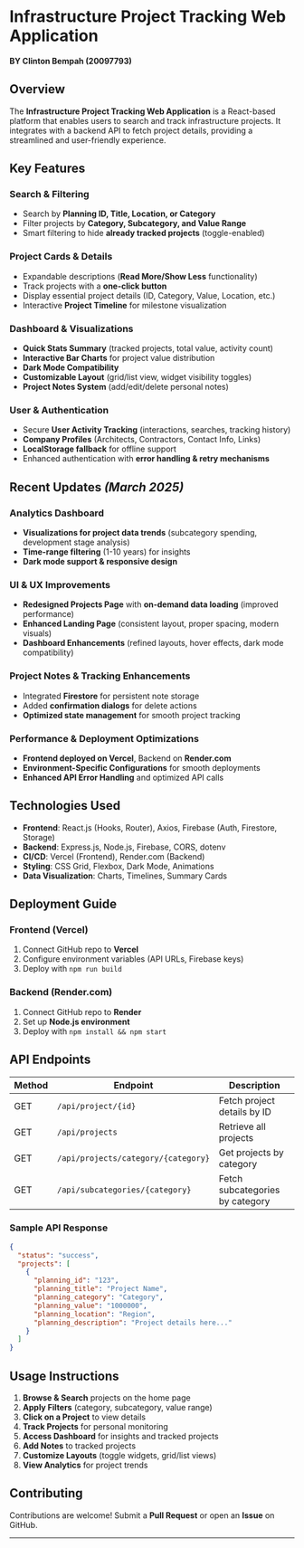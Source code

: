# Infrastructure Project Tracking Web Application
**BY Clinton Bempah (20097793)**

## Overview
The **Infrastructure Project Tracking Web Application** is a React-based platform that enables users to search and track infrastructure projects. It integrates with a backend API to fetch project details, providing a streamlined and user-friendly experience.

## Key Features
### **Search & Filtering**
- Search by **Planning ID, Title, Location, or Category**
- Filter projects by **Category, Subcategory, and Value Range**
- Smart filtering to hide **already tracked projects** (toggle-enabled)

### **Project Cards & Details**
- Expandable descriptions (**Read More/Show Less** functionality)
- Track projects with a **one-click button**
- Display essential project details (ID, Category, Value, Location, etc.)
- Interactive **Project Timeline** for milestone visualization

### **Dashboard & Visualizations**
- **Quick Stats Summary** (tracked projects, total value, activity count)
- **Interactive Bar Charts** for project value distribution
- **Dark Mode Compatibility**
- **Customizable Layout** (grid/list view, widget visibility toggles)
- **Project Notes System** (add/edit/delete personal notes)

### **User & Authentication**
- Secure **User Activity Tracking** (interactions, searches, tracking history)
- **Company Profiles** (Architects, Contractors, Contact Info, Links)
- **LocalStorage fallback** for offline support
- Enhanced authentication with **error handling & retry mechanisms**

## Recent Updates *(March 2025)*
### **Analytics Dashboard**
- **Visualizations for project data trends** (subcategory spending, development stage analysis)
- **Time-range filtering** (1-10 years) for insights
- **Dark mode support & responsive design**

### **UI & UX Improvements**
- **Redesigned Projects Page** with **on-demand data loading** (improved performance)
- **Enhanced Landing Page** (consistent layout, proper spacing, modern visuals)
- **Dashboard Enhancements** (refined layouts, hover effects, dark mode compatibility)

### **Project Notes & Tracking Enhancements**
- Integrated **Firestore** for persistent note storage
- Added **confirmation dialogs** for delete actions
- **Optimized state management** for smooth project tracking

### **Performance & Deployment Optimizations**
- **Frontend deployed on Vercel**, Backend on **Render.com**
- **Environment-Specific Configurations** for smooth deployments
- **Enhanced API Error Handling** and optimized API calls

## **Technologies Used**
- **Frontend**: React.js (Hooks, Router), Axios, Firebase (Auth, Firestore, Storage)
- **Backend**: Express.js, Node.js, Firebase, CORS, dotenv
- **CI/CD**: Vercel (Frontend), Render.com (Backend)
- **Styling**: CSS Grid, Flexbox, Dark Mode, Animations
- **Data Visualization**: Charts, Timelines, Summary Cards

## **Deployment Guide**
### **Frontend (Vercel)**
1. Connect GitHub repo to **Vercel**
2. Configure environment variables (API URLs, Firebase keys)
3. Deploy with `npm run build`

### **Backend (Render.com)**
1. Connect GitHub repo to **Render**
2. Set up **Node.js environment**
3. Deploy with `npm install && npm start`

## **API Endpoints**
| Method | Endpoint | Description |
|--------|------------|----------------|
| GET | `/api/project/{id}` | Fetch project details by ID |
| GET | `/api/projects` | Retrieve all projects |
| GET | `/api/projects/category/{category}` | Get projects by category |
| GET | `/api/subcategories/{category}` | Fetch subcategories by category |

### **Sample API Response**
```json
{
  "status": "success",
  "projects": [
    {
      "planning_id": "123",
      "planning_title": "Project Name",
      "planning_category": "Category",
      "planning_value": "1000000",
      "planning_location": "Region",
      "planning_description": "Project details here..."
    }
  ]
}
```

## **Usage Instructions**
1. **Browse & Search** projects on the home page
2. **Apply Filters** (category, subcategory, value range)
3. **Click on a Project** to view details
4. **Track Projects** for personal monitoring
5. **Access Dashboard** for insights and tracked projects
6. **Add Notes** to tracked projects
7. **Customize Layouts** (toggle widgets, grid/list views)
8. **View Analytics** for project trends

## **Contributing**
Contributions are welcome! Submit a **Pull Request** or open an **Issue** on GitHub.

---

